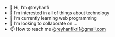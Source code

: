 - 👋 Hi, I’m @reyhanfi
- 👀 I’m interested in all of things about technology
- 🌱 I’m currently learning web programming
- 💞️ I’m looking to collaborate on ...
- 📫 How to reach me @reyhanfikri1@gmail.com

<!---
reyhanfi/reyhanfi is a ✨ special ✨ repository because its `README.md` (this file) appears on your GitHub profile.
You can click the Preview link to take a look at your changes.
--->
